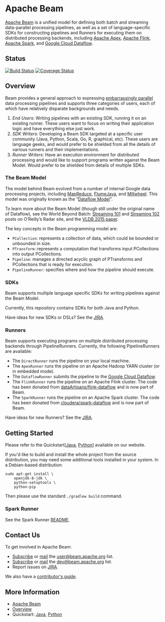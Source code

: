 <!--
    Licensed to the Apache Software Foundation (ASF) under one
    or more contributor license agreements.  See the NOTICE file
    distributed with this work for additional information
    regarding copyright ownership.  The ASF licenses this file
    to you under the Apache License, Version 2.0 (the
    "License"); you may not use this file except in compliance
    with the License.  You may obtain a copy of the License at

      http://www.apache.org/licenses/LICENSE-2.0

    Unless required by applicable law or agreed to in writing,
    software distributed under the License is distributed on an
    "AS IS" BASIS, WITHOUT WARRANTIES OR CONDITIONS OF ANY
    KIND, either express or implied.  See the License for the
    specific language governing permissions and limitations
    under the License.
-->

# Apache Beam

[Apache Beam](http://beam.apache.org/) is a unified model for defining both batch and streaming data-parallel processing pipelines, as well as a set of language-specific SDKs for constructing pipelines and Runners for executing them on distributed processing backends, including [Apache Apex](http://apex.apache.org/), [Apache Flink](http://flink.apache.org/), [Apache Spark](http://spark.apache.org/), and [Google Cloud Dataflow](http://cloud.google.com/dataflow/).

## Status


[![Build Status](https://builds.apache.org/buildStatus/icon?job=beam_PostCommit_Java_GradleBuild)](https://builds.apache.org/job/beam_PostCommit_Java_GradleBuild)
[![Coverage Status](https://coveralls.io/repos/github/apache/beam/badge.svg?branch=master)](https://coveralls.io/github/apache/beam?branch=master)

## Overview

Beam provides a general approach to expressing [embarrassingly parallel](https://en.wikipedia.org/wiki/Embarrassingly_parallel) data processing pipelines and supports three categories of users, each of which have relatively disparate backgrounds and needs.

1. _End Users_: Writing pipelines with an existing SDK, running it on an existing runner. These users want to focus on writing their application logic and have everything else just work.
2. _SDK Writers_: Developing a Beam SDK targeted at a specific user community (Java, Python, Scala, Go, R, graphical, etc). These users are language geeks, and  would prefer to be shielded from all the details of various runners and their implementations.
3. _Runner Writers_: Have an execution environment for distributed processing and would like to support programs written against the Beam Model. Would prefer to be shielded from details of multiple SDKs.

### The Beam Model

The model behind Beam evolved from a number of internal Google data processing projects, including [MapReduce](http://research.google.com/archive/mapreduce.html), [FlumeJava](http://research.google.com/pubs/pub35650.html), and [Millwheel](http://research.google.com/pubs/pub41378.html). This model was originally known as the “[Dataflow Model](http://www.vldb.org/pvldb/vol8/p1792-Akidau.pdf)”.

To learn more about the Beam Model (though still under the original name of Dataflow), see the World Beyond Batch: [Streaming 101](https://www.oreilly.com/ideas/the-world-beyond-batch-streaming-101) and [Streaming 102](https://www.oreilly.com/ideas/the-world-beyond-batch-streaming-102) posts on O’Reilly’s Radar site, and the [VLDB 2015 paper](http://www.vldb.org/pvldb/vol8/p1792-Akidau.pdf).

The key concepts in the Beam programming model are:

* `PCollection`: represents a collection of data, which could be bounded or unbounded in size.
* `PTransform`: represents a computation that transforms input PCollections into output PCollections.
* `Pipeline`: manages a directed acyclic graph of PTransforms and PCollections that is ready for execution.
* `PipelineRunner`: specifies where and how the pipeline should execute.

### SDKs

Beam supports multiple language specific SDKs for writing pipelines against the Beam Model.

Currently, this repository contains SDKs for both Java and Python.

Have ideas for new SDKs or DSLs? See the [JIRA](https://issues.apache.org/jira/browse/BEAM/component/12328909/).

### Runners

Beam supports executing programs on multiple distributed processing backends through PipelineRunners. Currently, the following PipelineRunners are available:

- The `DirectRunner` runs the pipeline on your local machine.
- The `ApexRunner` runs the pipeline on an Apache Hadoop YARN cluster (or in embedded mode).
- The `DataflowRunner` submits the pipeline to the [Google Cloud Dataflow](http://cloud.google.com/dataflow/).
- The `FlinkRunner` runs the pipeline on an Apache Flink cluster. The code has been donated from [dataArtisans/flink-dataflow](https://github.com/dataArtisans/flink-dataflow) and is now part of Beam.
- The `SparkRunner` runs the pipeline on an Apache Spark cluster. The code has been donated from [cloudera/spark-dataflow](https://github.com/cloudera/spark-dataflow) and is now part of Beam.

Have ideas for new Runners? See the [JIRA](https://issues.apache.org/jira/browse/BEAM/component/12328916/).

## Getting Started

Please refer to the Quickstart[[Java](https://beam.apache.org/get-started/quickstart-java), [Python](https://beam.apache.org/get-started/quickstart-py)] available on our website.

If you'd like to build and install the whole project from the source distribution, you may need some additional tools installed
in your system. In a Debian-based distribution:

```
sudo apt-get install \
    openjdk-8-jdk \
    python-setuptools \
    python-pip
```

Then please use the standard `./gradlew build` command.

### Spark Runner

See the Spark Runner [README](https://github.com/apache/beam/tree/master/runners/spark).

## Contact Us

To get involved in Apache Beam:

* [Subscribe](mailto:user-subscribe@beam.apache.org) or [mail](mailto:user@beam.apache.org) the [user@beam.apache.org](http://mail-archives.apache.org/mod_mbox/beam-user/) list.
* [Subscribe](mailto:dev-subscribe@beam.apache.org) or [mail](mailto:dev@beam.apache.org) the [dev@beam.apache.org](http://mail-archives.apache.org/mod_mbox/beam-dev/) list.
* Report issues on [JIRA](https://issues.apache.org/jira/browse/BEAM).

We also have a [contributor's guide](https://beam.apache.org/contribute/contribution-guide/).

## More Information

* [Apache Beam](http://beam.apache.org)
* [Overview](http://beam.apache.org/use/beam-overview/)
* Quickstart: [Java](https://beam.apache.org/get-started/quickstart-java), [Python](https://beam.apache.org/get-started/quickstart-py)
